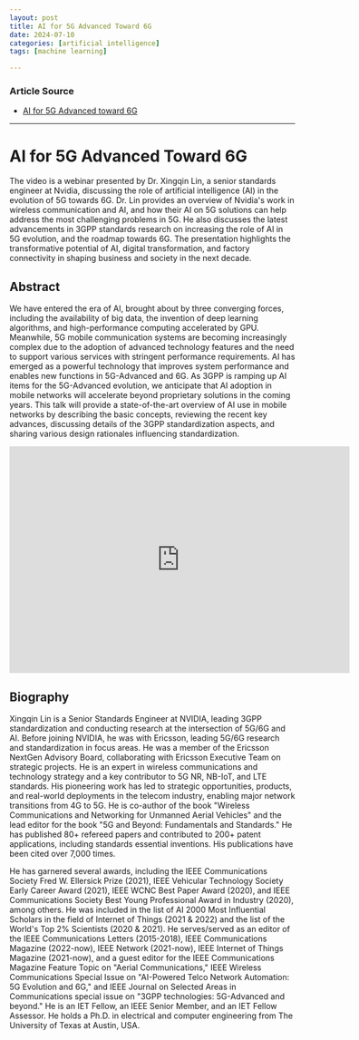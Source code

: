 ```yaml
---
layout: post
title: AI for 5G Advanced Toward 6G
date: 2024-07-10
categories: [artificial intelligence]
tags: [machine learning]

---
```


### Article Source


* [AI for 5G Advanced toward 6G](https://www.youtube.com/watch?v=PjCtshRtijI)

---


# AI for 5G Advanced Toward 6G

The video is a webinar presented by Dr. Xingqin Lin, a senior standards engineer at Nvidia, discussing the role of artificial intelligence (AI) in the evolution of 5G towards 6G. Dr. Lin provides an overview of Nvidia's work in wireless communication and AI, and how their AI on 5G solutions can help address the most challenging problems in 5G. He also discusses the latest advancements in 3GPP standards research on increasing the role of AI in 5G evolution, and the roadmap towards 6G. The presentation highlights the transformative potential of AI, digital transformation, and factory connectivity in shaping business and society in the next decade.

## Abstract

We have entered the era of AI, brought about by three converging forces, including the availability of big data, the invention of deep learning algorithms, and high-performance computing accelerated by GPU. Meanwhile, 5G mobile communication systems are becoming increasingly complex due to the adoption of advanced technology features and the need to support various services with stringent performance requirements. AI has emerged as a powerful technology that improves system performance and enables new functions in 5G-Advanced and 6G. As 3GPP is ramping up AI items for the 5G-Advanced evolution, we anticipate that AI adoption in mobile networks will accelerate beyond proprietary solutions in the coming years. This talk will provide a state-of-the-art overview of AI use in mobile networks by describing the basic concepts, reviewing the recent key advances, discussing details of the 3GPP standardization aspects, and sharing various design rationales influencing standardization. 

<iframe width="600" height="400" src="https://www.youtube.com/embed/PjCtshRtijI?si=ybJ_7CmMilBtVpHB" title="YouTube video player" frameborder="0" allow="accelerometer; autoplay; clipboard-write; encrypted-media; gyroscope; picture-in-picture; web-share" referrerpolicy="strict-origin-when-cross-origin" allowfullscreen></iframe>


## Biography
Xingqin Lin is a Senior Standards Engineer at NVIDIA, leading 3GPP standardization and conducting research at the intersection of 5G/6G and AI. Before joining NVIDIA, he was with Ericsson, leading 5G/6G research and standardization in focus areas. He was a member of the Ericsson NextGen Advisory Board, collaborating with Ericsson Executive Team on strategic projects. He is an expert in wireless communications and technology strategy and a key contributor to 5G NR, NB-IoT, and LTE standards. His pioneering work has led to strategic opportunities, products, and real-world deployments in the telecom industry, enabling major network transitions from 4G to 5G. He is co-author of the book "Wireless Communications and Networking for Unmanned Aerial Vehicles" and the lead editor for the book "5G and Beyond: Fundamentals and Standards." He has published 80+ refereed papers and contributed to 200+ patent applications, including standards essential inventions. His publications have been cited over 7,000 times.

He has garnered several awards, including the IEEE Communications Society Fred W. Ellersick Prize (2021), IEEE Vehicular Technology Society Early Career Award (2021), IEEE WCNC Best Paper Award (2020), and IEEE Communications Society Best Young Professional Award in Industry (2020), among others. He was included in the list of AI 2000 Most Influential Scholars in the field of Internet of Things (2021 & 2022) and the list of the World's Top 2% Scientists (2020 & 2021). He serves/served as an editor of the IEEE Communications Letters (2015-2018), IEEE Communications Magazine (2022-now), IEEE Network (2021-now), IEEE Internet of Things Magazine (2021-now), and a guest editor for the IEEE Communications Magazine Feature Topic on "Aerial Communications," IEEE Wireless Communications Special Issue on "AI-Powered Telco Network Automation: 5G Evolution and 6G," and IEEE Journal on Selected Areas in Communications special issue on "3GPP technologies: 5G-Advanced and beyond." He is an IET Fellow, an IEEE Senior Member, and an IET Fellow Assessor. He holds a Ph.D. in electrical and computer engineering from The University of Texas at Austin, USA.